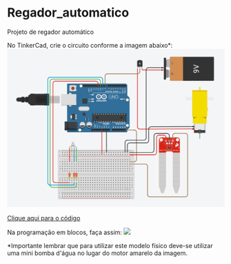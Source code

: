 # Regador_automatico
Projeto de regador automático

No TinkerCad, crie o circuito conforme a imagem abaixo*:
<img src="Regador_automatico.png">

<a href="Regador_automatico.ino">Clique aqui para o código</a>

Na programação em blocos, faça assim:
<img src="Regador_automatico2.png">

*Importante lembrar que para utilizar este modelo físico deve-se utilizar uma mini bomba d'água no lugar do motor amarelo da imagem.
